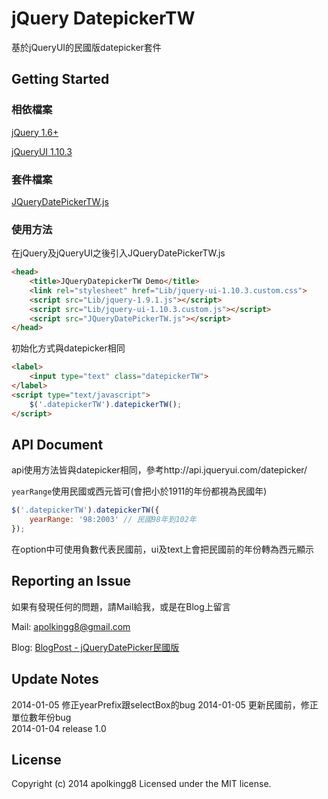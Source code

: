 jQuery DatepickerTW
================================

基於jQueryUI的民國版datepicker套件

## Getting Started

### 相依檔案

[jQuery 1.6+](http://jquery.com)

[jQueryUI 1.10.3](http://jqueryui.com)

### 套件檔案

[JQueryDatePickerTW.js](https://github.com/apolkingg8/JQueryDatePickerTW/blob/master/JQueryDatePickerTW.js)

### 使用方法

在jQuery及jQueryUI之後引入JQueryDatePickerTW.js

```html
<head>
    <title>JQueryDatepickerTW Demo</title>
    <link rel="stylesheet" href="Lib/jquery-ui-1.10.3.custom.css">
    <script src="Lib/jquery-1.9.1.js"></script>
    <script src="Lib/jquery-ui-1.10.3.custom.js"></script>
    <script src="JQueryDatePickerTW.js"></script>
</head>
```

初始化方式與datepicker相同

```html
<label>
    <input type="text" class="datepickerTW">
</label>
<script type="text/javascript">
    $('.datepickerTW').datepickerTW();
</script>
```

## API Document

api使用方法皆與datepicker相同，參考http://api.jqueryui.com/datepicker/

`yearRange`使用民國或西元皆可(會把小於1911的年份都視為民國年)
```js
$('.datepickerTW').datepickerTW({
    yearRange: '98:2003' // 民國98年到102年
});
```

在option中可使用負數代表民國前，ui及text上會把民國前的年份轉為西元顯示

## Reporting an Issue

如果有發現任何的問題，請Mail給我，或是在Blog上留言

Mail: apolkingg8@gmail.com

Blog: [BlogPost - jQueryDatePicker民國版](http://apolkingg8.logdown.com/posts/173178-jquerydatepicker-republic-of-china)

## Update Notes

2014-01-05 修正yearPrefix跟selectBox的bug
2014-01-05 更新民國前，修正單位數年份bug   
2014-01-04 release 1.0

## License

Copyright (c) 2014 apolkingg8
Licensed under the MIT license.
